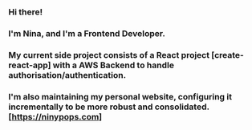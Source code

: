### Hi there!
### I'm Nina, and I'm a Frontend Developer.
###
### My current side project consists of a React project [create-react-app] with a AWS Backend to handle authorisation/authentication.
### I'm also maintaining my personal website, configuring it incrementally to be more robust and consolidated. [https://ninypops.com]
<!--
**ninypops/ninypops** is a ✨ _special_ ✨ repository because its `README.md` (this file) appears on your GitHub profile.

Here are some ideas to get you started:

- 🔭 I’m currently working on ...
- 🌱 I’m currently learning ...
- 👯 I’m looking to collaborate on ...
- 🤔 I’m looking for help with ...
- 💬 Ask me about ...
- 📫 How to reach me: ...
- 😄 Pronouns: ...
- ⚡ Fun fact: ...
-->
